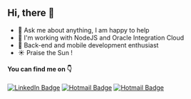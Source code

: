 ## Hi, there :wave:

- :speech_balloon: Ask me about anything, I am happy to help
- :telescope: I'm working with NodeJS and Oracle Integration Cloud
- :mage: Back-end and mobile development enthusiast
- :sunny: Praise the Sun !

#### You can find me on :point_down:

[![LinkedIn Badge](https://img.shields.io/badge/-LinkedIn-0077B5?style=flat-square&logo=Linkedin&logoColor=white)](https://www.linkedin.com/in/eduardo-balistieri)
[![Hotmail Badge](https://img.shields.io/badge/-eduardobalistieri@gmail.com-D14836?style=flat-square&logo=Gmail&logoColor=white)](mailto:eduardobalistieri@gmail.com)
[![Hotmail Badge](https://img.shields.io/badge/-eduardobalistieri@outlook.com-0078D4?style=flat-square&logo=microsoft-outlook&logoColor=white)](mailto:eduardobalistieri@outlook.com)
